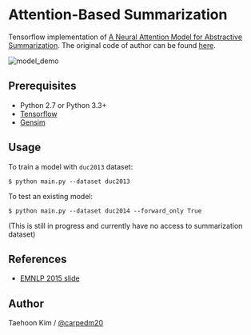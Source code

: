 Attention-Based Summarization
=============================

Tensorflow implementation of [A Neural Attention Model for Abstractive Summarization](http://arxiv.org/abs/1509.00685). The original code of author can be found [here](https://github.com/facebook/NAMAS).

![model_demo](./assets/model_demo.png)


Prerequisites
-------------

- Python 2.7 or Python 3.3+
- [Tensorflow](https://www.tensorflow.org/)
- [Gensim](https://radimrehurek.com/gensim/)


Usage
-----

To train a model with `duc2013` dataset:

    $ python main.py --dataset duc2013

To test an existing model:

    $ python main.py --dataset duc2014 --forward_only True

(This is still in progress and currently have no access to summarization dataset)


References
----------

- [EMNLP 2015 slide](http://people.seas.harvard.edu/~srush/emnlp2015_slides.pdf)


Author
------

Taehoon Kim / [@carpedm20](http://carpedm20.github.io/)
